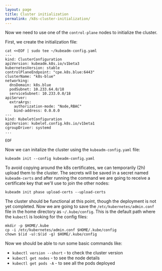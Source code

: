 ```yaml
---
layout: page
title: Cluster initialization
permalink: /k8s-cluster-initialization/
---
```


Now we need to use one of the `control-plane` nodes to initialize the cluster.

First, we create the initialization file:

```
cat <<EOF | sudo tee ~/kubeadm-config.yaml
---
kind: ClusterConfiguration
apiVersion: kubeadm.k8s.io/v1beta3
kubernetesVersion: stable
controlPlaneEndpoint: "cpe.k8s.blue:6443"
clusterName: "k8s-blue"
networking:
  dnsDomain: k8s.blue
  podSubnet: 10.233.64.0/18
  serviceSubnet: 10.233.0.0/18
apiServer:
  extraArgs:
    authorization-mode: "Node,RBAC"
    bind-address: 0.0.0.0
---
kind: KubeletConfiguration
apiVersion: kubelet.config.k8s.io/v1beta1
cgroupDriver: systemd
...

EOF
```

Now we can initalize the cluster using the `kubeadm-config.yaml` file:

```
kubeadm init --config kubeadm-config.yaml
```

To avoid copying around the k8s certificates, we can temporarily (2h) upload them to the cluster. The secrets will be saved in a secret named `kubeadm-certs` and after running the command we are going to receive a certificate key that we'll use to join the other nodes:

```
kubeadm init phase upload-certs --upload-certs
```

The cluster should be functional at this point, though the deployment is not yet completed. Now we are going to save the `/etc/kubernetes/admin.conf` file in the home directory as `~/.kube/config`. This is the default path where the `kubectl` is looking for the config files:


```
mkdir -p $HOME/.kube
cp -i /etc/kubernetes/admin.conf $HOME/.kube/config
chown $(id -u):$(id -g) $HOME/.kube/config
```

Now we should be able to run some basic commands like:
  * `kubectl version --short` - to check the cluster version
  * `kubectl get nodes` - to see the node details
  * `kubectl get pods -A` - to see all the pods deployed

